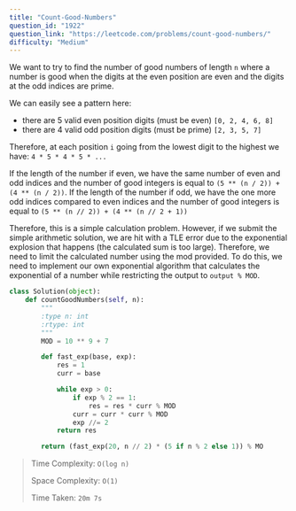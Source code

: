 ```yaml
---
title: "Count-Good-Numbers"
question_id: "1922"
question_link: "https://leetcode.com/problems/count-good-numbers/"
difficulty: "Medium"
---
```


We want to try to find the number of good numbers of length `n` where a number is good when the digits at the even position are even and the digits at the odd indices are prime.

We can easily see a pattern here:
- there are 5 valid even position digits (must be even) `[0, 2, 4, 6, 8]`
- there are 4 valid odd position digits (must be prime) `[2, 3, 5, 7]`

Therefore, at each position `i` going from the lowest digit to the highest we have: `4 * 5 * 4 * 5 * ...`

If the length of the number if even, we have the same number of even and odd indices and the number of good integers is equal to `(5 ** (n / 2)) + (4 ** (n / 2))`. If the length of the number if odd, we have the one more odd indices compared to even indices and the number of good integers is equal to `(5 ** (n // 2)) + (4 ** (n // 2 + 1))`

Therefore, this is a simple calculation problem. However, if we submit the simple arithmetic solution, we are hit with a TLE error due to the exponential explosion that happens (the calculated sum is too large). Therefore, we need to limit the calculated number using the mod provided. To do this, we need to implement our own exponential algorithm that calculates the exponential of a number while restricting the output to `output % MOD`. 

```python
class Solution(object):
    def countGoodNumbers(self, n):
        """
        :type n: int
        :rtype: int
        """
        MOD = 10 ** 9 + 7

        def fast_exp(base, exp):
            res = 1
            curr = base

            while exp > 0:
                if exp % 2 == 1:
                    res = res * curr % MOD
                curr = curr * curr % MOD
                exp //= 2
            return res

        return (fast_exp(20, n // 2) * (5 if n % 2 else 1)) % MO
```

> Time Complexity: `O(log n)`
>
> Space Complexity: `O(1)`
>
> Time Taken: `20m 7s`

